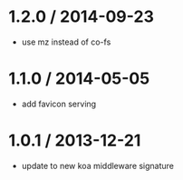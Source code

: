 
1.2.0 / 2014-09-23
==================

 * use mz instead of co-fs
 
1.1.0 / 2014-05-05
==================

 * add favicon serving

1.0.1 / 2013-12-21
==================

 * update to new koa middleware signature
